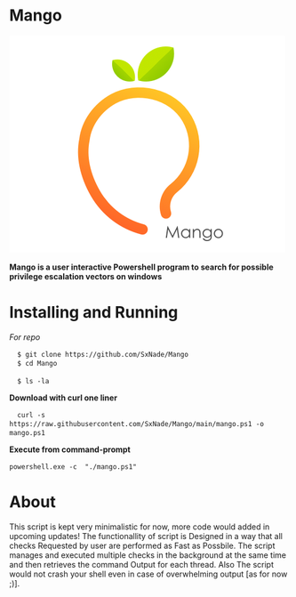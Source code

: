 # Mango

![](https://github.com/SxNade/Mango/blob/main/mango.png)

**Mango is a user interactive Powershell program to search for possible privilege escalation vectors on windows** 


# Installing and Running

*For repo*

      $ git clone https://github.com/SxNade/Mango
      $ cd Mango
      
      $ ls -la

**Download with curl one liner**

      curl -s https://raw.githubusercontent.com/SxNade/Mango/main/mango.ps1 -o mango.ps1

**Execute from command-prompt**

```
powershell.exe -c  "./mango.ps1"
```

# About

This script is kept very minimalistic for now, more code would added in upcoming updates!
The functionallity of script is Designed in a way that all checks Requested by user are performed as Fast as Possbile.
The script manages and executed multiple checks in the background at the same time and then retrieves the command Output for each thread.
Also The script would not crash your shell even in case of overwhelming output [as for now ;)].

